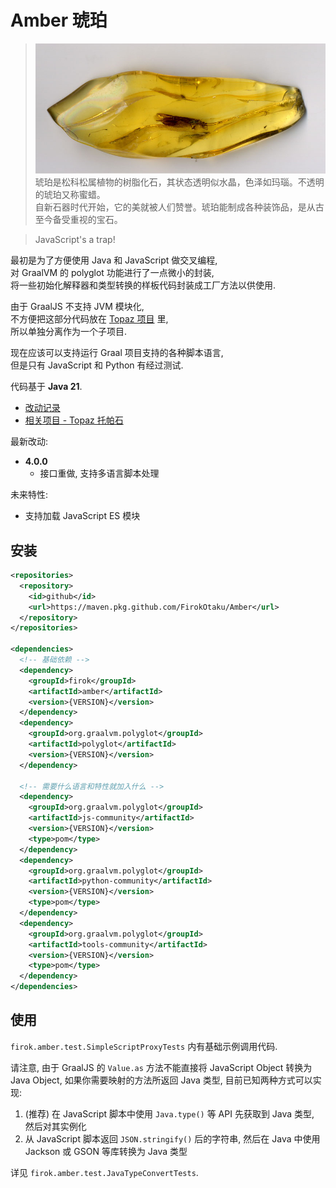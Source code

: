 # Amber 琥珀

> ![amber](https://github.com/FirokOtaku/Amber/blob/master/docs/amber.jpg?raw=true)  
> 琥珀是松科松属植物的树脂化石，其状态透明似水晶，色泽如玛瑙。不透明的琥珀又称蜜蜡。  
> 自新石器时代开始，它的美就被人们赞誉。琥珀能制成各种装饰品，是从古至今备受重视的宝石。

> JavaScript's a trap!

最初是为了方便使用 Java 和 JavaScript 做交叉编程,  
对 GraalVM 的 polyglot 功能进行了一点微小的封装,  
将一些初始化解释器和类型转换的样板代码封装成工厂方法以供使用.

由于 GraalJS 不支持 JVM 模块化,  
不方便把这部分代码放在 [Topaz 项目](https://github.com/FirokOtaku/Topaz) 里,  
所以单独分离作为一个子项目.

现在应该可以支持运行 Graal 项目支持的各种脚本语言,  
但是只有 JavaScript 和 Python 有经过测试.

代码基于 **Java 21**.

* [改动记录](docs/changelog.md)
* [相关项目 - Topaz 托帕石](https://github.com/FirokOtaku/Topaz)

最新改动:

* **4.0.0**
  * 接口重做, 支持多语言脚本处理

未来特性:

* 支持加载 JavaScript ES 模块

## 安装

```xml
<repositories>
  <repository>
    <id>github</id>
    <url>https://maven.pkg.github.com/FirokOtaku/Amber</url>
  </repository>
</repositories>

<dependencies>
  <!-- 基础依赖 -->
  <dependency>
    <groupId>firok</groupId>
    <artifactId>amber</artifactId>
    <version>{VERSION}</version>
  </dependency>
  <dependency>
    <groupId>org.graalvm.polyglot</groupId>
    <artifactId>polyglot</artifactId>
    <version>{VERSION}</version>
  </dependency>

  <!-- 需要什么语言和特性就加入什么 -->
  <dependency>
    <groupId>org.graalvm.polyglot</groupId>
    <artifactId>js-community</artifactId>
    <version>{VERSION}</version>
    <type>pom</type>
  </dependency>
  <dependency>
    <groupId>org.graalvm.polyglot</groupId>
    <artifactId>python-community</artifactId>
    <version>{VERSION}</version>
    <type>pom</type>
  </dependency>
  <dependency>
    <groupId>org.graalvm.polyglot</groupId>
    <artifactId>tools-community</artifactId>
    <version>{VERSION}</version>
    <type>pom</type>
  </dependency>
</dependencies>
```

## 使用

`firok.amber.test.SimpleScriptProxyTests` 内有基础示例调用代码.

请注意, 由于 GraalJS 的 `Value.as` 方法不能直接将 JavaScript Object 转换为 Java Object,
如果你需要映射的方法所返回 Java 类型, 目前已知两种方式可以实现:

1. (推荐) 在 JavaScript 脚本中使用 `Java.type()` 等 API 先获取到 Java 类型, 然后对其实例化
2. 从 JavaScript 脚本返回 `JSON.stringify()` 后的字符串, 然后在 Java 中使用 Jackson 或 GSON 等库转换为 Java 类型

详见 `firok.amber.test.JavaTypeConvertTests`.
